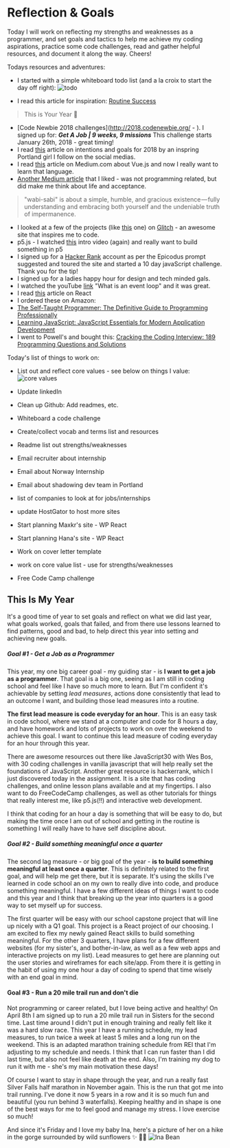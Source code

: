 # Reflection & Goals

Today I will work on reflecting my strengths and weaknesses as a programmer, and set goals and tactics to help me achieve my coding aspirations, practice some code challenges, read and gather helpful resources, and document it along the way. Cheers!

Todays resources and adventures:

* I started with a simple whiteboard todo list (and a la croix to start the day off right):
![todo](./img/todo.jpg)

* I read this article for inspiration: [Routine Success](http://gedd.ski/post/routines/)
> This is Your Year 💪
* [Code Newbie 2018 challenges](http://2018.codenewbie.org/ - ). I signed up for: **_Get A Job |  9 weeks, 9 missions_** This challenge starts January 26th, 2018 - great timing!
* I read [this](http://wuhaus.com/2018/01/01/intentions-goals-for-2018/) article on intentions and goals for 2018 by an inspring Portland girl I follow on the social medias.
* I read [this](https://hackernoon.com/the-top-javascript-trends-to-watch-in-2018-a8437dd94425) article on Medium.com about Vue.js and now I really want to learn that language.
* [Another Medium article](https://betterhumans.coach.me/wabi-sabi-on-the-perfection-of-imperfection-and-the-understated-benefits-of-acceptance-f7d468d4a9fd) that I liked - was not programming related, but did make me think about life and acceptance.
 > "wabi-sabi" is about a simple, humble, and gracious existence — fully understanding and embracing both yourself and the undeniable truth of impermanence.

* I looked at a few of the projects (like [this](https://remixtoplankton.glitch.me/) one) on [Glitch](https://glitch.com/) - an awesome site that inspires me to code.
* p5.js - I watched [this](http://hello.p5js.org/) intro video (again) and really want to build something in p5
* I signed up for a [Hacker Rank](https://www.hackerrank.com/dashboard) account as per the Epicodus prompt suggested and toured the site and started a 10 day javaScript challenge. Thank you for the tip!
* I signed up for a ladies happy hour for design and tech minded gals.
* I watched the youTube [link](https://www.youtube.com/watch?v=8aGhZQkoFbQ) "What is an event loop" and it was great.
* I read [this](https://stories.jotform.com/7-reasons-why-you-should-use-react-ad420c634247) article on React
* I ordered these on Amazon:
 * [The Self-Taught Programmer: The Definitive Guide to Programming Professionally](https://www.amazon.com/Self-Taught-Programmer-Definitive-Programming-Professionally-ebook/dp/B01M01YDQA/ref=sr_1_3?s=digital-text&ie=UTF8&qid=1516988232&sr=1-3&keywords=programming)
 * [Learning JavaScript: JavaScript Essentials for Modern Application Development](https://www.amazon.com/Learning-JavaScript-Essentials-Application-Development/dp/1491914912/ref=sr_1_15?ie=UTF8&qid=1516988470&sr=8-15&keywords=javascript)
* I went to Powell's and bought this: [Cracking the Coding Interview: 189 Programming Questions and Solutions](https://www.amazon.com/Cracking-Coding-Interview-Programming-Questions/dp/0984782850/ref=sr_1_1?s=books&ie=UTF8&qid=1516988534&sr=1-1&keywords=cracking+the+coding+interview)



Today's list of things to work on:
* List out and reflect core values - see below on things I value: ![core values](./img/core-values.jpg)

* Update linkedIn
* Clean up Github: Add readmes, etc.
* Whiteboard a code challenge
* Create/collect vocab and terms list and resources
* Readme list out strengths/weaknesses
* Email recruiter about internship
* Email about Norway Internship
* Email about shadowing dev team in Portland
* list of companies to look at for jobs/internships
* update HostGator to host more sites
* Start planning Maxkr's site - WP React
* Start planning Hana's site - WP React
* Work on cover letter template
* work on core value list - use for strengths/weaknesses
* Free Code Camp challenge



## This Is My Year
It's a good time of year to set goals and reflect on what we did last year, what goals worked, goals that failed, and from there use lessons learned to find patterns, good and bad, to help direct this year into setting and achieving new goals.

##### Goal #1 - Get a Job as a Programmer

This year, my one big career goal - my guiding star - is **I want to get a job as a programmer**. That goal is a big one, seeing as I am still in coding school and feel like I have so much more to learn. But I'm confident it's achievable by setting *lead measures*, actions done consistently that lead to an outcome I want, and building those lead measures into a routine.

**The first lead measure is code everyday for an hour**. This is an easy task in code school, where we stand at a computer and code for 8 hours a day, and have homework and lots of projects to work on over the weekend to achieve this goal. I want to continue this lead measure of coding everyday for an hour through this year.

There are awesome resources out there like JavaScript30 with Wes Bos, with 30 coding challenges in vanilla javascript that will help really set the foundations of JavaScript. Another great resource is hackerrank, which I just discovered today in the assignment. It is a site that has coding challenges, and online lesson plans available and at my fingertips. I also want to do FreeCodeCamp challenges, as well as other tutorials for things that really interest me, like p5.js(!!) and interactive web development.

I  think that coding for an hour a day is something that will be easy to do, but making the time once I am out of school and getting in the routine is something I will really have to have self discipline about.

##### Goal #2 - Build something meaningful once a quarter
The second lag measure - or big goal of the year - **is to build something meaningful at least once a quarter**. This is definitely related to the first goal, and will help me get there, but it is separate. It's using the skills I've learned in code school an on my own to really dive into code, and produce something meaningful. I have a few different ideas of things I want to code and this year and I think that breaking up the year into quarters is a good way to set myself up for success.

The first quarter will be easy with our school capstone project that will line up nicely with a Q1 goal. This project is a React project of our choosing. I am excited to flex my newly gained React skills to build something meaningful. For the other 3 quarters, I have plans for a few different websites (for my sister's, and bother-in-law, as well as a few web apps and interactive projects on my list). Lead measures to get here are planning out the user stories and wireframes for each site/app. From there it is getting in the habit of using my one hour a day of coding to spend that time wisely with an end goal in mind.

#### Goal #3 - Run a 20 mile trail run and don't die
Not programming or career related, but I love being active and healthy! On April 8th I am signed up to run a 20 mile trail run in Sisters for the second time. Last time around I didn't put in enough training and really felt like it was a hard slow race. This year I have a running schedule, my lead measures, to run twice a week at least 5 miles and a long run on the weekend. This is an adapted marathon training schedule from REI that I'm adjusting to my schedule and needs. I think that I can run faster than I did last time, but also not feel like death at the end. Also, I'm training my dog to run it with me - she's my main motivation these days!

Of course I want to stay in shape through the year, and run a really fast Silver Falls half marathon in November again. This is the run that got me into trail running. I've done it now 5 years in a row and it is so much fun and beautiful (you run behind 3 waterfalls). Keeping healthy and in shape is one of the best ways for me to feel good and manage my stress. I love exercise so much!

And since it's Friday and I love my baby Ina, here's a picture of her on a hike in the gorge surrounded by wild sunflowers ✨
🌻💛
![Ina Bean](./img/bean.jpg)
